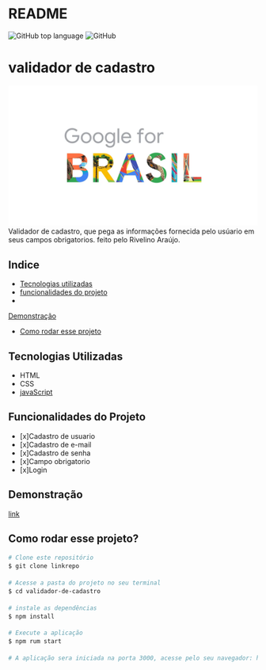 # README
![GitHub top language](https://img.shields.io/github/languages/top/Rivalucena/validador-de-cadastro)
![GitHub](https://img.shields.io/github/license/Rivalucena/validador-de-cadastro)


# validador de cadastro
![validador-de-cadastro](./images/img1.jpg)
Validador de cadastro, que pega as informações fornecida pelo usúario em seus campos obrigatorios. feito pelo Rivelino Araújo.

## Indice
- <a href="#-tecnologias-utilizadas"> Tecnologias utilizadas </a>
- <a href="funcionalidades-doprojeto" >funcionalidades do projeto </a>
- <a href="demonstracao"> 
Demonstração </a>
- <a href="como-rodar-esse-projeto">Como rodar esse projeto</a>

## Tecnologias Utilizadas
- HTML
- CSS
- [javaScript](https://www.javascript.com/)

## Funcionalidades do Projeto
- [x]Cadastro de usuario
- [x]Cadastro de e-mail
- [x]Cadastro de senha
- [x]Campo obrigatorio
- [x]Login

## Demonstração
[link](file:///C:/validador-de-cadastro/formulario.html)

## Como rodar esse projeto?
```bash
# Clone este repositório
$ git clone linkrepo

# Acesse a pasta do projeto no seu terminal
$ cd validador-de-cadastro

# instale as dependências
$ npm install

# Execute a aplicação
$ npm rum start

# A aplicação sera iniciada na porta 3000, acesse pelo seu navegador: http://localhost:3000
```


